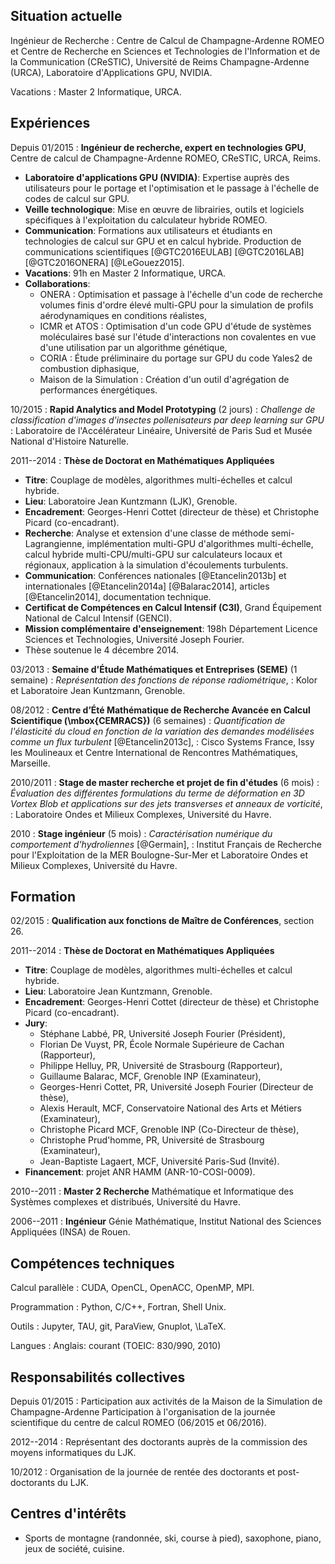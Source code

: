 <div class="cv">


## Situation actuelle

Ingénieur de Recherche
:    Centre de Calcul de Champagne-Ardenne ROMEO et Centre de Recherche en Sciences et Technologies de l'Information et de la Communication (CReSTIC), Université de Reims Champagne-Ardenne (URCA), Laboratoire d'Applications GPU, NVIDIA.

Vacations
:    Master 2 Informatique, URCA.

## Expériences

Depuis 01/2015
:    **Ingénieur de recherche, expert en technologies GPU**, Centre de calcul de Champagne-Ardenne ROMEO, CReSTIC, URCA, Reims.

* **Laboratoire d'applications GPU (NVIDIA)**: Expertise auprès des utilisateurs pour le portage et l'optimisation et le passage à l'échelle de codes de calcul sur GPU.
* **Veille technologique**: Mise en œuvre de librairies, outils et logiciels spécifiques à l'exploitation du calculateur hybride ROMEO.
* **Communication**: Formations aux utilisateurs et étudiants en technologies de calcul sur GPU et en calcul hybride. Production de communications scientifiques [@GTC2016EULAB] [@GTC2016LAB] [@GTC2016ONERA] [@LeGouez2015].
* **Vacations**: 91h en Master 2 Informatique, URCA.
* **Collaborations**:
    * ONERA : Optimisation et passage à l'échelle d'un code de recherche volumes finis d'ordre élevé multi-GPU pour la simulation de profils aérodynamiques en conditions réalistes,
    * ICMR et ATOS : Optimisation d'un code GPU d'étude de systèmes moléculaires basé sur l'étude d'interactions non covalentes en vue d'une utilisation par un algorithme génétique,
    * CORIA : Étude préliminaire du portage sur GPU du code Yales2 de combustion diphasique,
	* Maison de la Simulation : Création d'un outil d'agrégation de performances énergétiques.

10/2015
:     **Rapid Analytics and Model Prototyping** (2 jours)
:     *Challenge de classification d'images d'insectes pollenisateurs par deep learning sur GPU*
:     Laboratoire de l'Accélérateur Linéaire, Université de Paris Sud et Musée National d'Histoire Naturelle.

2011--2014
:    **Thèse de Doctorat en Mathématiques Appliquées**

* **Titre**: Couplage de modèles, algorithmes multi-échelles et calcul hybride.
* **Lieu**: Laboratoire Jean Kuntzmann (LJK), Grenoble.
* **Encadrement**: Georges-Henri Cottet (directeur de thèse) et Christophe Picard (co-encadrant).
* **Recherche**: Analyse et extension d'une classe de méthode semi-Lagrangienne, implémentation multi-GPU d'algorithmes multi-échelle, calcul hybride multi-CPU/multi-GPU sur calculateurs locaux et régionaux, application à la simulation d'écoulements turbulents.
* **Communication**: Conférences nationales [@Etancelin2013b] et internationales [@Etancelin2014a] [@Balarac2014], articles [@Etancelin2014], documentation technique.
* **Certificat de Compétences en Calcul Intensif (C3I)**, Grand Équipement National de Calcul Intensif (GENCI).
* **Mission complémentaire d'enseignement**: 198h Département Licence Sciences et Technologies, Université Joseph Fourier.
* Thèse soutenue le 4 décembre 2014.

03/2013
:     **Semaine d'Étude Mathématiques et Entreprises (SEME)** (1 semaine)
:     *Représentation des fonctions de réponse radiométrique*,
:     Kolor et Laboratoire Jean Kuntzmann, Grenoble.

08/2012
:     **Centre d’Été Mathématique de Recherche Avancée en Calcul Scientifique (\mbox{CEMRACS})** (6 semaines)
:     *Quantification de l'élasticité du cloud en fonction de la variation des demandes modélisées comme un flux  turbulent* [@Etancelin2013c],
:     Cisco Systems France, Issy les Moulineaux et Centre International de Rencontres Mathématiques, Marseille.

2010/2011
:     **Stage de master recherche et projet de fin d'études** (6 mois)
:     *Évaluation des différentes formulations du terme de déformation en 3D Vortex Blob et applications sur des jets transverses et anneaux de vorticité*,
:     Laboratoire Ondes et Milieux Complexes, Université du Havre.

2010
:     **Stage ingénieur** (5 mois)
:     *Caractérisation numérique du comportement d'hydroliennes* [@Germain],
:     Institut Français de Recherche pour l'Exploitation de la MER Boulogne-Sur-Mer et Laboratoire Ondes et Milieux Complexes, Université du Havre.

## Formation

02/2015
:    **Qualification aux fonctions de Maître de Conférences**, section 26.

2011--2014
:    **Thèse de Doctorat en Mathématiques Appliquées**

* **Titre**: Couplage de modèles, algorithmes multi-échelles et calcul hybride.
* **Lieu**: Laboratoire Jean Kuntzmann, Grenoble.
* **Encadrement**: Georges-Henri Cottet (directeur de thèse) et Christophe Picard (co-encadrant).
* **Jury**:
    * Stéphane Labbé, PR, Université Joseph Fourier (Président),
    * Florian De Vuyst, PR, École Normale Supérieure de Cachan (Rapporteur),
    * Philippe Helluy, PR, Université de Strasbourg (Rapporteur),
    * Guillaume Balarac, MCF, Grenoble INP (Examinateur),
    * Georges-Henri Cottet, PR, Université Joseph Fourier (Directeur de thèse),
    * Alexis Herault, MCF, Conservatoire National des Arts et Métiers (Examinateur),
    * Christophe Picard MCF, Grenoble INP (Co-Directeur de thèse),
    * Christophe Prud'homme, PR, Université de Strasbourg (Examinateur),
    * Jean-Baptiste Lagaert, MCF, Université Paris-Sud (Invité).
* **Financement**: projet ANR HAMM (ANR-10-COSI-0009).

2010--2011
:    **Master 2 Recherche** Mathématique et Informatique des Systèmes complexes et distribués, Université du Havre.

2006--2011
:    **Ingénieur** Génie Mathématique, Institut National des Sciences Appliquées (INSA) de Rouen.



## Compétences techniques

Calcul parallèle
:    CUDA, OpenCL, OpenACC, OpenMP, MPI.

Programmation
:    Python, C/C++, Fortran, Shell Unix.

Outils
:    Jupyter, TAU, git, ParaView, Gnuplot, \LaTeX.

Langues
:    Anglais: courant (TOEIC: 830/990, 2010)

## Responsabilités collectives

Depuis 01/2015
:     Participation aux activités de la Maison de la Simulation de
  Champagne-Ardenne Participation à l'organisation de la journée scientifique du centre de
  calcul ROMEO (06/2015 et 06/2016).

2012--2014
:     Représentant des doctorants auprès de la commission des moyens informatiques du LJK.

10/2012
:     Organisation de la journée de rentée des doctorants et post-doctorants du LJK.


## Centres d'intérêts
* Sports de montagne (randonnée, ski, course à pied), saxophone, piano, jeux de société, cuisine.



</div>
